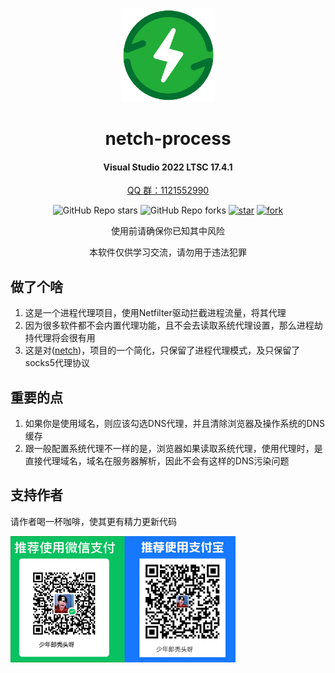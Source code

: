 <div align="center">
<p><img src="netch-process/netch-process/public/icon.png" height="150"></p> 

# netch-process
#### Visual Studio 2022 LTSC 17.4.1
<a href="https://jq.qq.com/?_wv=1027&k=ucoIVfz4" target="_blank">QQ 群：1121552990</a>

![GitHub Repo stars](https://img.shields.io/github/stars/snltty/netch-process?style=social)
![GitHub Repo forks](https://img.shields.io/github/forks/snltty/netch-process?style=social)
[![star](https://gitee.com/snltty/netch-process/badge/star.svg?theme=dark)](https://gitee.com/snltty/netch-process/stargazers)
[![fork](https://gitee.com/snltty/netch-process/badge/fork.svg?theme=dark)](https://gitee.com/snltty/netch-process/members)

使用前请确保你已知其中风险

本软件仅供学习交流，请勿用于违法犯罪

</div>

## 做了个啥
1. 这是一个进程代理项目，使用Netfilter驱动拦截进程流量，将其代理
2. 因为很多软件都不会内置代理功能，且不会去读取系统代理设置，那么进程劫持代理将会很有用 
3. 这是对(<a href="https://github.com/netchx/netch" target="_blank">netch</a>)，项目的一个简化，只保留了进程代理模式，及只保留了socks5代理协议

## 重要的点
1. 如果你是使用域名，则应该勾选DNS代理，并且清除浏览器及操作系统的DNS缓存
2. 跟一般配置系统代理不一样的是，浏览器如果读取系统代理，使用代理时，是直接代理域名，域名在服务器解析，因此不会有这样的DNS污染问题

## 支持作者
请作者喝一杯咖啡，使其更有精力更新代码
<p><img src="netch-process/netch-process/public/qr.jpg" width="360"></p> 